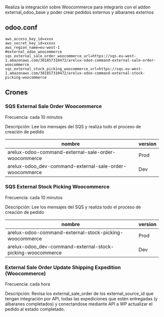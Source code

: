 Realiza la integración sobre Woocommerce para integrarlo con el addon external_odoo_base y poder crear pedidos externos y albaranes externos

## odoo.conf
```
aws_access_key_id=xxxx
aws_secret_key_id=xxxxx
aws_region_name=eu-west-1
#external_odoo_woocommerce
sqs_external_sale_order_woocommerce_url=https://sqs.eu-west-1.amazonaws.com/381857310472/arelux-odoo-command-external-sale-order-woocommerce
sqs_external_stock_picking_woocommerce_url=https://sqs.eu-west-1.amazonaws.com/381857310472/arelux-odoo-command-external-stock-picking-woocommerce
```

## Crones

### SQS External Sale Order Woocommerce 
Frecuencia: cada 10 minutos

Descripción: Lee los mensajes del SQS y realiza todo el proceso de creación de pedido

nombre | version
--- | ---
arelux-odoo-command-external-sale-order-woocommerce | Prod
arelux-odoo_dev-command-external-sale-order-woocommerce | Dev

### SQS External Stock Picking Woocommerce 
Frecuencia: cada 10 minutos

Descripción: Lee los mensajes del SQS y realiza todo el proceso de creación de pedido

nombre | version
--- | ---
arelux-odoo-command-external-stock-picking-woocommerce | Prod
arelux-odoo_dev-command-external-stock-picking-woocommerce | Dev


### External Sale Order Update Shipping Expedition (Woocommerce) 
Frecuencia: cada hora

Descripción: Revisa los external_sale_order de los external_source_id que tengan integración por API, todas las expediciones que estén entregadas (y albaranes completados) y conectandose mediante API a WP actualizar el pedido al estado completado.

